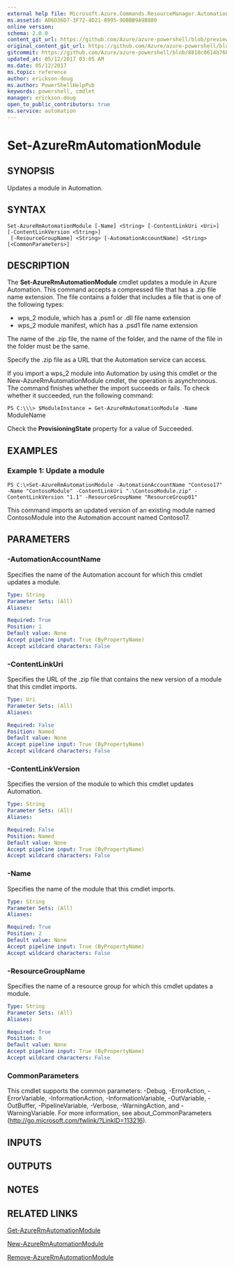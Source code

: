 ```yaml
---
external help file: Microsoft.Azure.Commands.ResourceManager.Automation.dll-Help.xml
ms.assetid: A06D36D7-3F72-4D21-8995-9DBBB9A9B880
online version:
schema: 2.0.0
content_git_url: https://github.com/Azure/azure-powershell/blob/preview/src/ResourceManager/Automation/Commands.Automation/help/Set-AzureRmAutomationModule.md
original_content_git_url: https://github.com/Azure/azure-powershell/blob/preview/src/ResourceManager/Automation/Commands.Automation/help/Set-AzureRmAutomationModule.md
gitcommit: https://github.com/Azure/azure-powershell/blob/8810c0614b76be8d014616888a4ae7733a452af9
updated_at: 05/12/2017 03:05 AM
ms.date: 05/12/2017
ms.topic: reference
author: erickson-doug
ms.author: PowerShellHelpPub
keywords: powershell, cmdlet
manager: erickson-doug
open_to_public_contributors: true
ms.service: automation
---
```


# Set-AzureRmAutomationModule

## SYNOPSIS
Updates a module in Automation.

## SYNTAX

```
Set-AzureRmAutomationModule [-Name] <String> [-ContentLinkUri <Uri>] [-ContentLinkVersion <String>]
 [-ResourceGroupName] <String> [-AutomationAccountName] <String> [<CommonParameters>]
```

## DESCRIPTION
The **Set-AzureRmAutomationModule** cmdlet updates a module in Azure Automation.
This command accepts a compressed file that has a .zip file name extension.
The file contains a folder that includes a file that is one of the following types: 

- wps_2 module, which has a .psm1 or .dll file name extension 
- wps_2 module manifest, which has a .psd1 file name extension

The name of the .zip file, the name of the folder, and the name of the file in the folder must be the same.

Specify the .zip file as a URL that the Automation service can access.

If you import a wps_2 module into Automation by using this cmdlet or the New-AzureRmAutomationModule cmdlet, the operation is asynchronous.
The command finishes whether the import succeeds or fails.
To check whether it succeeded, run the following command:

`PS C:\\\> $ModuleInstance = Get-AzureRmAutomationModule -Name `ModuleName

Check the **ProvisioningState** property for a value of Succeeded.

## EXAMPLES

### Example 1: Update a module
```
PS C:\>Set-AzureRmAutomationModule -AutomationAccountName "Contoso17" -Name "ContosoModule" -ContentLinkUri ".\ContosoModule.zip" -ContentLinkVersion "1.1" -ResourceGroupName "ResourceGroup01"
```

This command imports an updated version of an existing module named ContosoModule into the Automation account named Contoso17.

## PARAMETERS

### -AutomationAccountName
Specifies the name of the Automation account for which this cmdlet updates a module.

```yaml
Type: String
Parameter Sets: (All)
Aliases: 

Required: True
Position: 1
Default value: None
Accept pipeline input: True (ByPropertyName)
Accept wildcard characters: False
```

### -ContentLinkUri
Specifies the URL of the .zip file that contains the new version of a module that this cmdlet imports.

```yaml
Type: Uri
Parameter Sets: (All)
Aliases: 

Required: False
Position: Named
Default value: None
Accept pipeline input: True (ByPropertyName)
Accept wildcard characters: False
```

### -ContentLinkVersion
Specifies the version of the module to which this cmdlet updates Automation.

```yaml
Type: String
Parameter Sets: (All)
Aliases: 

Required: False
Position: Named
Default value: None
Accept pipeline input: True (ByPropertyName)
Accept wildcard characters: False
```

### -Name
Specifies the name of the module that this cmdlet imports.

```yaml
Type: String
Parameter Sets: (All)
Aliases: 

Required: True
Position: 2
Default value: None
Accept pipeline input: True (ByPropertyName)
Accept wildcard characters: False
```

### -ResourceGroupName
Specifies the name of a resource group for which this cmdlet updates a module.

```yaml
Type: String
Parameter Sets: (All)
Aliases: 

Required: True
Position: 0
Default value: None
Accept pipeline input: True (ByPropertyName)
Accept wildcard characters: False
```

### CommonParameters
This cmdlet supports the common parameters: -Debug, -ErrorAction, -ErrorVariable, -InformationAction, -InformationVariable, -OutVariable, -OutBuffer, -PipelineVariable, -Verbose, -WarningAction, and -WarningVariable. For more information, see about_CommonParameters (http://go.microsoft.com/fwlink/?LinkID=113216).

## INPUTS

## OUTPUTS

## NOTES

## RELATED LINKS

[Get-AzureRmAutomationModule](./Get-AzureRmAutomationModule.md)

[New-AzureRmAutomationModule](./New-AzureRmAutomationModule.md)

[Remove-AzureRmAutomationModule](./Remove-AzureRmAutomationModule.md)


